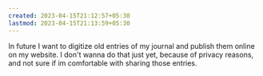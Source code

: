 ```yaml
---
created: 2023-04-15T21:12:57+05:30
lastmod: 2023-04-15T21:13:59+05:30
---
```


In future I want to digitize old entries of my journal and publish them online on my website. I don't wanna do that just yet, because of privacy reasons, and not sure if im comfortable with sharing those entries.
